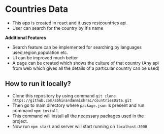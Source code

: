 # Countries Data

- This app is created in react and it uses restcountries api.
- User can search for the country by it's name

**Additional Features**

- Search feature can be implemented for searching by languages used,region,population etc.
- UI can be improved much better
- A page can be created which shows the culture of that country (Any api from web which gives all the details of a particular country can be used)

## How to run it locally?

- Clone this repository by using command `git clone https://github.com/abhinandanmishra1/countriesData.git`
- Then go to main directory where `package.json` is present and run command `npm install`.
- This command will install all the necessary packages used in the project.
- Now run `npm start` and server will start running on `localhost:3000`

